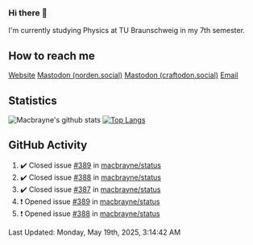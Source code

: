 ### Hi there 👋
I'm currently studying Physics at TU Braunschweig in my 7th semester.

## How to reach me
[Website](https://florentin-schleuss.de)
<a rel="me" href="https://norden.social/@florentin">Mastodon (norden.social)</a>
<a rel="me" href="https://craftodon.social/@frodolon">Mastodon (craftodon.social)</a>
[Email](mailto:hello@macbrayne.de)

## Statistics
![Macbrayne's github stats](https://github-readme-stats.vercel.app/api?username=macbrayne&count_private=true&show_icons=true&hide_rank=true&custom_title=macbrayne's%20GitHub%20Stats)
[![Top Langs](https://github-readme-stats.vercel.app/api/top-langs/?username=macbrayne&exclude_repo=liftron&layout=compact)](https://github.com/anuraghazra/github-readme-stats)
## GitHub Activity

<!--RECENT_ACTIVITY:start-->
1. ✔️ Closed issue [#389](https://github.com/macbrayne/status/issues/389) in [macbrayne/status](https://github.com/macbrayne/status)
2. ✔️ Closed issue [#388](https://github.com/macbrayne/status/issues/388) in [macbrayne/status](https://github.com/macbrayne/status)
3. ✔️ Closed issue [#387](https://github.com/macbrayne/status/issues/387) in [macbrayne/status](https://github.com/macbrayne/status)
4. ❗️ Opened issue [#389](https://github.com/macbrayne/status/issues/389) in [macbrayne/status](https://github.com/macbrayne/status)
5. ❗️ Opened issue [#388](https://github.com/macbrayne/status/issues/388) in [macbrayne/status](https://github.com/macbrayne/status)
<!--RECENT_ACTIVITY:end-->

<!--RECENT_ACTIVITY:last_update-->
Last Updated: Monday, May 19th, 2025, 3:14:42 AM
<!--RECENT_ACTIVITY:last_update_end-->


<!--
**macbrayne/macbrayne** is a ✨ _special_ ✨ repository because its `README.md` (this file) appears on your GitHub profile.

Here are some ideas to get you started:

- 🔭 I’m currently working on ...
- 🌱 I’m currently learning ...
- 👯 I’m looking to collaborate on ...
- 🤔 I’m looking for help with ...
- 💬 Ask me about ...
- 📫 How to reach me: ...
- 😄 Pronouns: ...
- ⚡ Fun fact: ...
-->
